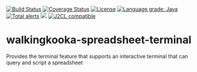 [![Build Status](https://github.com/mP1/walkingkooka-plugin/actions/workflows/build.yaml/badge.svg)](https://github.com/mP1/walkingkooka-plugin/actions/workflows/build.yaml/badge.svg)
[![Coverage Status](https://coveralls.io/repos/github/mP1/walkingkooka-plugin/badge.svg?branch=master)](https://coveralls.io/repos/github/mP1/walkingkooka-plugin?branch=master)
[![License](https://img.shields.io/badge/License-Apache%202.0-blue.svg)](https://opensource.org/licenses/Apache-2.0)
[![Language grade: Java](https://img.shields.io/lgtm/grade/java/g/mP1/walkingkooka-plugin.svg?logo=lgtm&logoWidth=18)](https://lgtm.com/projects/g/mP1/walkingkooka-plugin/context:java)
[![Total alerts](https://img.shields.io/lgtm/alerts/g/mP1/walkingkooka-plugin.svg?logo=lgtm&logoWidth=18)](https://lgtm.com/projects/g/mP1/walkingkooka-plugin/alerts/)
![](https://tokei.rs/b1/github/mP1/walkingkooka-plugin)
[![J2CL compatible](https://img.shields.io/badge/J2CL-compatible-brightgreen.svg)](https://github.com/mP1/j2cl-central)

# walkingkooka-spreadsheet-terminal
Provides the terminal feature that supports an interactive terminal that can query and script a spreadsheet
